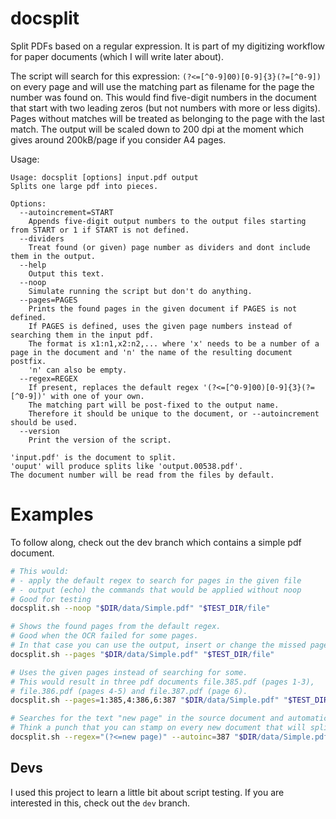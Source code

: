 # docsplit
Split PDFs based on a regular expression.
It is part of my digitizing workflow for paper documents (which I will write later about).

The script will search for this expression: `(?<=[^0-9]00)[0-9]{3}(?=[^0-9])` on every page and will use the matching part as filename for the page the number was found on.
This would find five-digit numbers in the document that start with two leading zeros (but not numbers with more or less digits).
Pages without matches will be treated as belonging to the page with the last match.
The output will be scaled down to 200 dpi at the moment which gives around 200kB/page if you consider A4 pages.

Usage:
```
Usage: docsplit [options] input.pdf output
Splits one large pdf into pieces.

Options:
  --autoincrement=START
    Appends five-digit output numbers to the output files starting from START or 1 if START is not defined.
  --dividers
    Treat found (or given) page number as dividers and dont include them in the output.
  --help
    Output this text.
  --noop
    Simulate running the script but don't do anything.
  --pages=PAGES
    Prints the found pages in the given document if PAGES is not defined.
    If PAGES is defined, uses the given page numbers instead of searching them in the input pdf.
    The format is x1:n1,x2:n2,... where 'x' needs to be a number of a page in the document and 'n' the name of the resulting document postfix.
    'n' can also be empty.
  --regex=REGEX
    If present, replaces the default regex '(?<=[^0-9]00)[0-9]{3}(?=[^0-9])' with one of your own.
    The matching part will be post-fixed to the output name.
    Therefore it should be unique to the document, or --autoincrement should be used.
  --version
    Print the version of the script.

'input.pdf' is the document to split.
'ouput' will produce splits like 'output.00538.pdf'.
The document number will be read from the files by default.
```

# Examples

To follow along, check out the dev branch which contains a simple pdf document.

```bash
# This would:
# - apply the default regex to search for pages in the given file
# - output (echo) the commands that would be applied without noop
# Good for testing
docsplit.sh --noop "$DIR/data/Simple.pdf" "$TEST_DIR/file"

# Shows the found pages from the default regex.
# Good when the OCR failed for some pages.
# In that case you can use the output, insert or change the missed pages and use them instead.
docsplit.sh --pages "$DIR/data/Simple.pdf" "$TEST_DIR/file"

# Uses the given pages instead of searching for some.
# This would result in three pdf documents file.385.pdf (pages 1-3),
# file.386.pdf (pages 4-5) and file.387.pdf (page 6).
docsplit.sh --pages=1:385,4:386,6:387 "$DIR/data/Simple.pdf" "$TEST_DIR/file"

# Searches for the text "new page" in the source document and automatically count up from there.
# Think a punch that you can stamp on every new document that will split your OCR'd input file. 
docsplit.sh --regex="(?<=new page)" --autoinc=387 "$DIR/data/Simple.pdf" "$TEST_DIR/file"
```

## Devs
I used this project to learn a little bit about script testing.
If you are interested in this, check out the `dev` branch.
